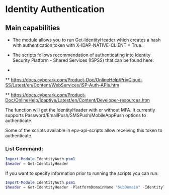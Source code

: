 # Identity Authentication

## Main capabilities
- The module allows you to run Get-IdentityHeader which creates a hash with authentication token with X-IDAP-NATIVE-CLIENT = True.

- The scripts follows recommendation of authenticating into Identity Security Platform - Shared Services (ISPSS) that can be found here:
- 
** https://docs.cyberark.com/Product-Doc/OnlineHelp/PrivCloud-SS/Latest/en/Content/WebServices/ISP-Auth-APIs.htm

** https://docs.cyberark.com/Product-Doc/OnlineHelp/Idaptive/Latest/en/Content/Developer-resources.htm

The function will get the IdentityHeader with or without MFA. It currently supports Password/EmailPush/SMSPush/MobileAppPush options to authenticate.

Some of the scripts available in epv-api-scripts allow receiving this token to authenticate. 

### List Command:
```powershell
Import-Module IdentityAuth.psm1
$header = Get-IdentityHeader
```

If you want to specify information prior to running the scripts you can run:
```powershell
Import-Module IdentityAuth.psm1
$header = Get-IdentityHeader -PlatformDomainName "SubDomain" -IdentityTenantURL "something.id.cyberark.cloud" -IdentityUserName "UserToAuthenticate@cyberark.cloud.ID"
```
